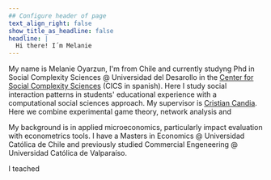 ```yaml
---
## Configure header of page
text_align_right: false
show_title_as_headline: false
headline: |
  Hi there! I´m Melanie
---
```


<!-- this is a subheadline -->

My name is Melanie Oyarzun, I'm from Chile and currently studyng Phd in Social Complexity Sciences \@ Universidad del Desarollo in the [Center for Social Complexity Sciences](https://complejidadsocial.udd.cl) (CICS in spanish). Here I study social interaction patterns in students' educational experience with a computational social sciences approach.  My supervisor is [Cristian Candia](https://linktr.ee/crcandiav). Here we combine experimental game theory, network analysis and 

My background is in applied microeconomics, particularly impact evaluation with econometrics tools. I have a Masters in Economics @ Universidad Católica de Chile and previously studied Commercial Engeneering @ Universidad Católica de Valparaíso. 

I teached 


<!--- This is an HTML comment in Markdown 

Mi nombre es Melanie Oyarzún Wolf, soy chilena y actualmente estoy cursando mi cuarto año de doctorado en Ciencias de la Complejidad Social en la Universidad del Desarrollo.

Mi background es en economía, particularmente microeconometría aplicada y evaluación de impacto.

-->
